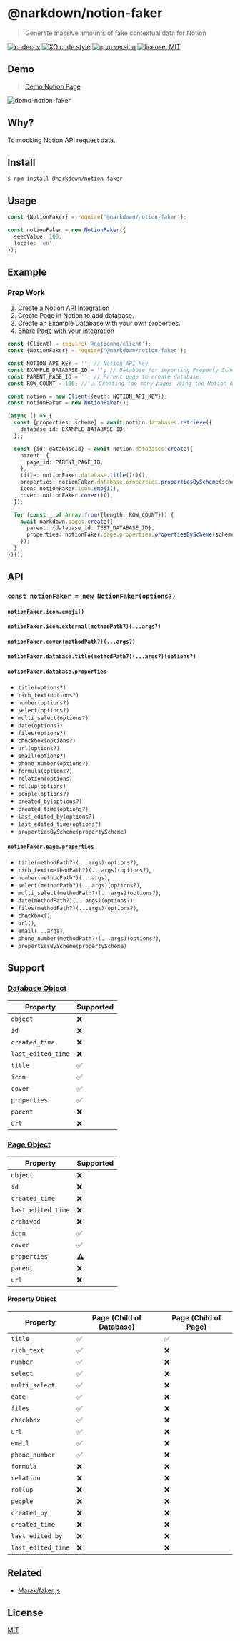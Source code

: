 # @narkdown/notion-faker

> Generate massive amounts of fake contextual data for Notion

[![codecov](https://codecov.io/gh/narkdown/notion-faker/branch/main/graph/badge.svg)](https://codecov.io/gh/narkdown/notion-faker)
[![XO code style](https://img.shields.io/badge/code_style-XO-5ed9c7.svg)](https://github.com/xojs/xo)
[![npm version](https://badge.fury.io/js/@narkdown%2Fnotion-faker.svg)](https://badge.fury.io/js/@narkdown%2Fnotion-faker)
[![license: MIT](https://img.shields.io/badge/license-MIT-green.svg)](./LICENSE)

## Demo

> [Demo Notion Page](https://narkdown.notion.site/25c28416474b4419bb57ba2e336041e7?v=f8248b338b8e44e59abb4069ff62572a)

![demo-notion-faker](https://user-images.githubusercontent.com/48426991/142585741-840b4908-4bb2-49a0-9313-acef24ece95a.gif)

## Why?

To mocking Notion API request data.

## Install

```
$ npm install @narkdown/notion-faker
```

## Usage

```typescript
const {NotionFaker} = require('@narkdown/notion-faker');

const notionFaker = new NotionFaker({
  seedValue: 100,
  locale: 'en',
});
```

## Example

### Prep Work

1. [Create a Notion API Integration](https://developers.notion.com/docs#step-1-create-an-integration)
2. Create Page in Notion to add database.
3. Create an Example Database with your own properties.
4. [Share Page with your integration](https://developers.notion.com/docs#step-1-create-an-integration)

```typescript
const {Client} = require('@notionhq/client');
const {NotionFaker} = require('@narkdown/notion-faker');

const NOTION_API_KEY = ''; // Notion API Key
const EXAMPLE_DATABASE_ID = ''; // Database for importing Property Scheme.
const PARENT_PAGE_ID = ''; // Parent page to create database.
const ROW_COUNT = 100; // ⚠️ Creating too many pages using the Notion API is a heavy task.

const notion = new Client({auth: NOTION_API_KEY});
const notionFaker = new NotionFaker();

(async () => {
  const {properties: scheme} = await notion.databases.retrieve({
    database_id: EXAMPLE_DATABASE_ID,
  });

  const {id: databaseId} = await notion.databases.create({
    parent: {
      page_id: PARENT_PAGE_ID,
    },
    title: notionFaker.database.title()()(),
    properties: notionFaker.database.properties.propertiesByScheme(scheme),
    icon: notionFaker.icon.emoji(),
    cover: notionFaker.cover()(),
  });

  for (const _ of Array.from({length: ROW_COUNT})) {
    await narkdown.pages.create({
      parent: {database_id: TEST_DATABASE_ID},
      properties: notionFaker.page.properties.propertiesByScheme(scheme),
    });
  }
})();
```

## API

### `const notionFaker = new NotionFaker(options?)`

#### `notionFaker.icon.emoji()`

#### `notionFaker.icon.external(methodPath?)(...args?)`

#### `notionFaker.cover(methodPath?)(...args?)`

#### `notionFaker.database.title(methodPath?)(...args?)(options?)`

#### `notionFaker.database.properties`

- `title(options?)`
- `rich_text(options?)`
- `number(options?)`
- `select(options?)`
- `multi_select(options?)`
- `date(options?)`
- `files(options?)`
- `checkbox(options?)`
- `url(options?)`
- `email(options?)`
- `phone_number(options?)`
- `formula(options?)`
- `relation(options)`
- `rollup(options)`
- `people(options?)`
- `created_by(options?)`
- `created_time(options?)`
- `last_edited_by(options?)`
- `last_edited_time(options?)`
- `propertiesByScheme(propertyScheme)`

#### `notionFaker.page.properties`

- `title(methodPath?)(...args)(options?)`,
- `rich_text(methodPath?)(...args)(options?)`,
- `number(methodPath?)(...args)`,
- `select(methodPath?)(...args)(options?)`,
- `multi_select(methodPath?)(...args)(options?)`,
- `date(methodPath?)(...args)(options?)`,
- `files(methodPath?)(...args)(options?)`,
- `checkbox()`,
- `url()`,
- `email(...args)`,
- `phone_number(methodPath?)(...args)(options?)`,
- `propertiesByScheme(propertyScheme)`

## Support

### [Database Object](https://developers.notion.com/reference/database)

| Property           | Supported |
| ------------------ | --------- |
| `object`           | ❌        |
| `id`               | ❌        |
| `created_time`     | ❌        |
| `last_edited_time` | ❌        |
| `title`            | ✅        |
| `icon`             | ✅        |
| `cover`            | ✅        |
| `properties`       | ✅        |
| `parent`           | ❌        |
| `url`              | ❌        |

### [Page Object](https://developers.notion.com/reference/page)

| Property           | Supported |
| ------------------ | --------- |
| `object`           | ❌        |
| `id`               | ❌        |
| `created_time`     | ❌        |
| `last_edited_time` | ❌        |
| `archived`         | ❌        |
| `icon`             | ✅        |
| `cover`            | ✅        |
| `properties`       | ⚠️        |
| `parent`           | ❌        |
| `url`              | ❌        |

#### Property Object

| Property           | Page (Child of Database) | Page (Child of Page) |
| ------------------ | ------------------------ | -------------------- |
| `title`            | ✅                       | ✅                   |
| `rich_text`        | ✅                       | ❌                   |
| `number`           | ✅                       | ❌                   |
| `select`           | ✅                       | ❌                   |
| `multi_select`     | ✅                       | ❌                   |
| `date`             | ✅                       | ❌                   |
| `files`            | ✅                       | ❌                   |
| `checkbox`         | ✅                       | ❌                   |
| `url`              | ✅                       | ❌                   |
| `email`            | ✅                       | ❌                   |
| `phone_number`     | ✅                       | ❌                   |
| `formula`          | ❌                       | ❌                   |
| `relation`         | ❌                       | ❌                   |
| `rollup`           | ❌                       | ❌                   |
| `people`           | ❌                       | ❌                   |
| `created_by`       | ❌                       | ❌                   |
| `created_time`     | ❌                       | ❌                   |
| `last_edited_by`   | ❌                       | ❌                   |
| `last_edited_time` | ❌                       | ❌                   |

## Related

- [Marak/faker.js](https://github.com/Marak/faker.js)

## License

[MIT](LICENSE)
